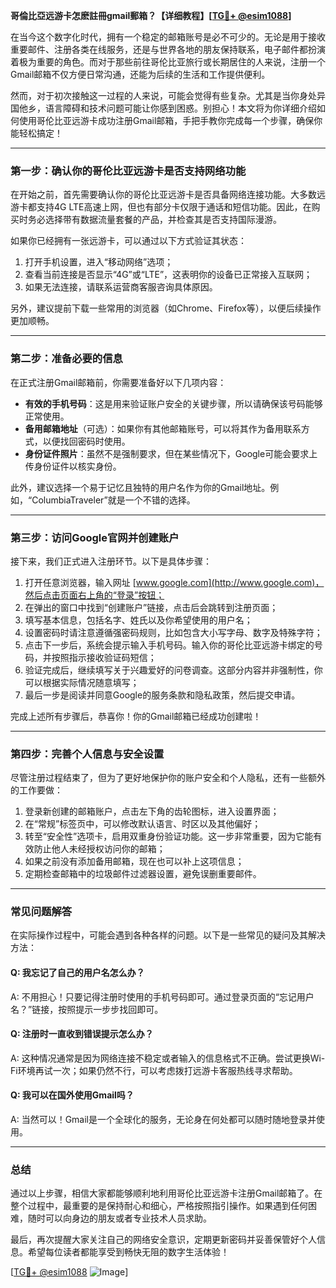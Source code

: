 **哥倫比亞远游卡怎麽註冊gmail郵箱？【详细教程】[[TG💪+ @esim1088](https://t.me/s/esim1088)]**

在当今这个数字化时代，拥有一个稳定的邮箱账号是必不可少的。无论是用于接收重要邮件、注册各类在线服务，还是与世界各地的朋友保持联系，电子邮件都扮演着极为重要的角色。而对于那些前往哥伦比亚旅行或长期居住的人来说，注册一个Gmail邮箱不仅方便日常沟通，还能为后续的生活和工作提供便利。

然而，对于初次接触这一过程的人来说，可能会觉得有些复杂。尤其是当你身处异国他乡，语言障碍和技术问题可能让你感到困惑。别担心！本文将为你详细介绍如何使用哥伦比亚远游卡成功注册Gmail邮箱，手把手教你完成每一个步骤，确保你能轻松搞定！

---

### **第一步：确认你的哥伦比亚远游卡是否支持网络功能**
在开始之前，首先需要确认你的哥伦比亚远游卡是否具备网络连接功能。大多数远游卡都支持4G LTE高速上网，但也有部分卡仅限于通话和短信功能。因此，在购买时务必选择带有数据流量套餐的产品，并检查其是否支持国际漫游。

如果你已经拥有一张远游卡，可以通过以下方式验证其状态：
1. 打开手机设置，进入“移动网络”选项；
2. 查看当前连接是否显示“4G”或“LTE”，这表明你的设备已正常接入互联网；
3. 如果无法连接，请联系运营商客服咨询具体原因。

另外，建议提前下载一些常用的浏览器（如Chrome、Firefox等），以便后续操作更加顺畅。

---

### **第二步：准备必要的信息**
在正式注册Gmail邮箱前，你需要准备好以下几项内容：
- **有效的手机号码**：这是用来验证账户安全的关键步骤，所以请确保该号码能够正常使用。
- **备用邮箱地址**（可选）：如果你有其他邮箱账号，可以将其作为备用联系方式，以便找回密码时使用。
- **身份证件照片**：虽然不是强制要求，但在某些情况下，Google可能会要求上传身份证件以核实身份。

此外，建议选择一个易于记忆且独特的用户名作为你的Gmail地址。例如，“ColumbiaTraveler”就是一个不错的选择。

---

### **第三步：访问Google官网并创建账户**
接下来，我们正式进入注册环节。以下是具体步骤：

1. 打开任意浏览器，输入网址 [www.google.com](http://www.google.com)，然后点击页面右上角的“登录”按钮；
2. 在弹出的窗口中找到“创建账户”链接，点击后会跳转到注册页面；
3. 填写基本信息，包括名字、姓氏以及你希望使用的用户名；
4. 设置密码时请注意遵循强密码规则，比如包含大小写字母、数字及特殊字符；
5. 点击下一步后，系统会提示输入手机号码。输入你的哥伦比亚远游卡绑定的号码，并按照指示接收验证码短信；
6. 验证完成后，继续填写关于兴趣爱好的问卷调查。这部分内容并非强制性，你可以根据实际情况随意填写；
7. 最后一步是阅读并同意Google的服务条款和隐私政策，然后提交申请。

完成上述所有步骤后，恭喜你！你的Gmail邮箱已经成功创建啦！

---

### **第四步：完善个人信息与安全设置**
尽管注册过程结束了，但为了更好地保护你的账户安全和个人隐私，还有一些额外的工作要做：

1. 登录新创建的邮箱账户，点击左下角的齿轮图标，进入设置界面；
2. 在“常规”标签页中，可以修改默认语言、时区以及其他偏好；
3. 转至“安全性”选项卡，启用双重身份验证功能。这一步非常重要，因为它能有效防止他人未经授权访问你的邮箱；
4. 如果之前没有添加备用邮箱，现在也可以补上这项信息；
5. 定期检查邮箱中的垃圾邮件过滤器设置，避免误删重要邮件。

---

### **常见问题解答**
在实际操作过程中，可能会遇到各种各样的问题。以下是一些常见的疑问及其解决方法：

#### Q: 我忘记了自己的用户名怎么办？
A: 不用担心！只要记得注册时使用的手机号码即可。通过登录页面的“忘记用户名？”链接，按照提示一步步找回即可。

#### Q: 注册时一直收到错误提示怎么办？
A: 这种情况通常是因为网络连接不稳定或者输入的信息格式不正确。尝试更换Wi-Fi环境再试一次；如果仍然不行，可以考虑拨打远游卡客服热线寻求帮助。

#### Q: 我可以在国外使用Gmail吗？
A: 当然可以！Gmail是一个全球化的服务，无论身在何处都可以随时随地登录并使用。

---

### **总结**
通过以上步骤，相信大家都能够顺利地利用哥伦比亚远游卡注册Gmail邮箱了。在整个过程中，最重要的是保持耐心和细心，严格按照指引操作。如果遇到任何困难，随时可以向身边的朋友或者专业技术人员求助。

最后，再次提醒大家关注自己的网络安全意识，定期更新密码并妥善保管好个人信息。希望每位读者都能享受到畅快无阻的数字生活体验！

[[TG💪+ @esim1088](https://t.me/s/esim1088) ![Image](https://i.postimg.cc/4NQfJmqS/Snipaste-2025-05-13-00-14-12.png)]
